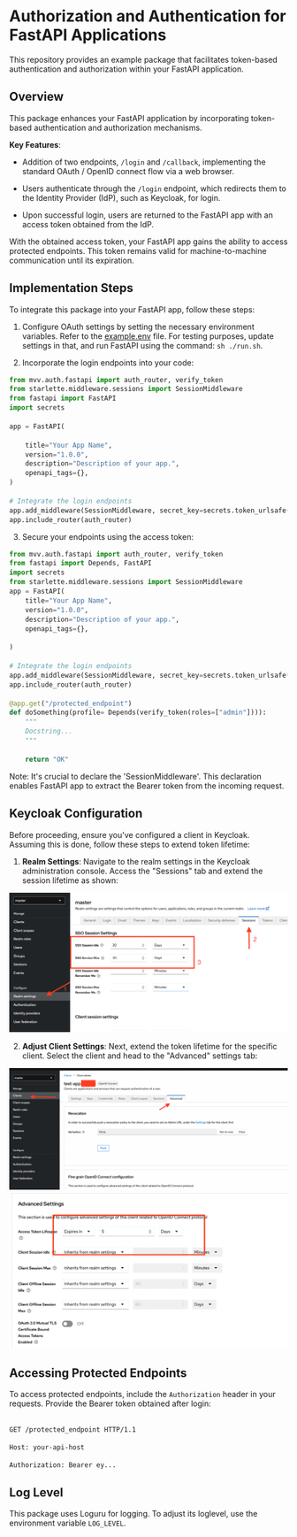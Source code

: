 # Authorization and Authentication for FastAPI Applications

This repository provides an example package that facilitates token-based authentication and authorization within your FastAPI application.

## Overview

This package enhances your FastAPI application by incorporating token-based authentication and authorization mechanisms.

**Key Features**:

- Addition of two endpoints, `/login` and `/callback`, implementing the standard OAuth / OpenID connect flow via a web browser.

- Users authenticate through the `/login` endpoint, which redirects them to the Identity Provider (IdP), such as Keycloak, for login.

- Upon successful login, users are returned to the FastAPI app with an access token obtained from the IdP.

With the obtained access token, your FastAPI app gains the ability to access protected endpoints. This token remains valid for machine-to-machine communication until its expiration.

## Implementation Steps

To integrate this package into your FastAPI app, follow these steps:

1. Configure OAuth settings by setting the necessary environment variables. Refer to the [example.env](example.env) file. For testing purposes, update settings in that, and run FastAPI using the command: `sh ./run.sh`.

2. Incorporate the login endpoints into your code:

```python
from mvv.auth.fastapi import auth_router, verify_token
from starlette.middleware.sessions import SessionMiddleware
from fastapi import FastAPI
import secrets

app = FastAPI(

    title="Your App Name",
    version="1.0.0",
    description="Description of your app.",
    openapi_tags={},
)

# Integrate the login endpoints
app.add_middleware(SessionMiddleware, secret_key=secrets.token_urlsafe(16))
app.include_router(auth_router)

```

3. Secure your endpoints using the access token:

```python
from mvv.auth.fastapi import auth_router, verify_token
from fastapi import Depends, FastAPI
import secrets
from starlette.middleware.sessions import SessionMiddleware
app = FastAPI(
    title="Your App Name",
    version="1.0.0",
    description="Description of your app.",
    openapi_tags={},

)

# Integrate the login endpoints
app.add_middleware(SessionMiddleware, secret_key=secrets.token_urlsafe(16))
app.include_router(auth_router)

@app.get("/protected_endpoint")
def doSomething(profile= Depends(verify_token(roles=["admin"]))):
    """
    Docstring...
    """

    return "OK"

```

Note: It's crucial to declare the 'SessionMiddleware'. This declaration enables FastAPI app to extract the Bearer token from the incoming request.

## Keycloak Configuration

Before proceeding, ensure you've configured a client in Keycloak. Assuming this is done, follow these steps to extend token lifetime:

1. **Realm Settings**: Navigate to the realm settings in the Keycloak administration console. Access the "Sessions" tab and extend the session lifetime as shown:

![Realm Settings](img/realm_settings.png)

2. **Adjust Client Settings**: Next, extend the token lifetime for the specific client. Select the client and head to the "Advanced" settings tab:

![Client Settings 1](img/client_settings_1.png)
![Client Settings 2](img/client_settings_2.png)

## Accessing Protected Endpoints

To access protected endpoints, include the `Authorization` header in your 
requests. Provide the Bearer token obtained after login:

```http

GET /protected_endpoint HTTP/1.1

Host: your-api-host

Authorization: Bearer ey...

```

## Log Level

This package uses Loguru for logging. To adjust its loglevel, use the environment variable ``LOG_LEVEL``.